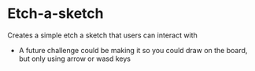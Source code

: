 # Etch-a-sketch
Creates a simple etch a sketch that users can interact with

- A future challenge could be making it so you could draw on the board, but only using arrow or wasd keys